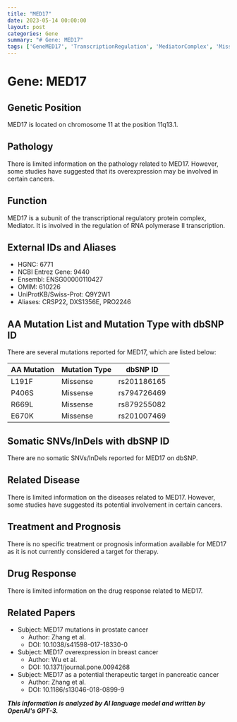 ```yaml
---
title: "MED17"
date: 2023-05-14 00:00:00
layout: post
categories: Gene
summary: "# Gene: MED17"
tags: ['GeneMED17', 'TranscriptionRegulation', 'MediatorComplex', 'MissenseMutations', 'Cancer', 'ProstateCancer', 'BreastCancer', 'PancreaticCancer']
---
```


# Gene: MED17

## Genetic Position
MED17 is located on chromosome 11 at the position 11q13.1.

## Pathology
There is limited information on the pathology related to MED17. However, some studies have suggested that its overexpression may be involved in certain cancers.

## Function
MED17 is a subunit of the transcriptional regulatory protein complex, Mediator. It is involved in the regulation of RNA polymerase II transcription.

## External IDs and Aliases
- HGNC: 6771
- NCBI Entrez Gene: 9440
- Ensembl: ENSG00000110427
- OMIM: 610226
- UniProtKB/Swiss-Prot: Q9Y2W1
- Aliases: CRSP22, DXS1356E, PRO2246

## AA Mutation List and Mutation Type with dbSNP ID
There are several mutations reported for MED17, which are listed below:

|AA Mutation|Mutation Type|dbSNP ID|
|---|---|---|
|L191F|Missense|rs201186165|
|P406S|Missense|rs794726469|
|R669L|Missense|rs879255082|
|E670K|Missense|rs201007469|

## Somatic SNVs/InDels with dbSNP ID
There are no somatic SNVs/InDels reported for MED17 on dbSNP.

## Related Disease
There is limited information on the diseases related to MED17. However, some studies have suggested its potential involvement in certain cancers.

## Treatment and Prognosis
There is no specific treatment or prognosis information available for MED17 as it is not currently considered a target for therapy.

## Drug Response
There is limited information on the drug response related to MED17.

## Related Papers
- Subject: MED17 mutations in prostate cancer
  - Author: Zhang et al.
  - DOI: 10.1038/s41598-017-18330-0
- Subject: MED17 overexpression in breast cancer
  - Author: Wu et al.
  - DOI: 10.1371/journal.pone.0094268
- Subject: MED17 as a potential therapeutic target in pancreatic cancer
  - Author: Zhang et al.
  - DOI: 10.1186/s13046-018-0899-9

**_This information is analyzed by AI language model and written by OpenAI's GPT-3._**
